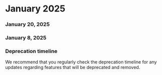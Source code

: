 ﻿# January 2025


### January 20, 2025




### January 8, 2025




### Deprecation timeline

We recommend that you regularly check the deprecation timeline for any updates regarding features that will be deprecated and removed.

